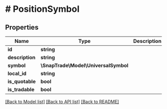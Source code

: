 # # PositionSymbol

## Properties

Name | Type | Description | Notes
------------ | ------------- | ------------- | -------------
**id** | **string** |  | [optional]
**description** | **string** |  | [optional]
**symbol** | **\SnapTrade\Model\UniversalSymbol** |  | [optional]
**local_id** | **string** |  | [optional]
**is_quotable** | **bool** |  | [optional]
**is_tradable** | **bool** |  | [optional]

[[Back to Model list]](../../README.md#models) [[Back to API list]](../../README.md#endpoints) [[Back to README]](../../README.md)
